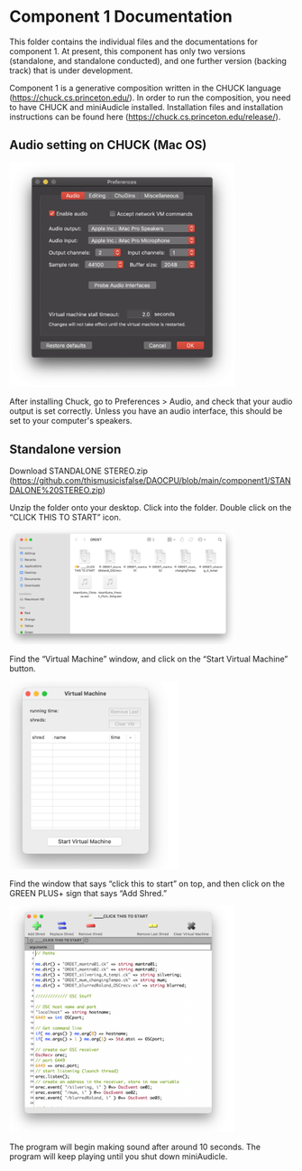 # Component 1 Documentation

This folder contains the individual files and the documentations for component 1. At present, this component has only two versions (standalone, and standalone conducted), and one further version (backing track) that is under development.

Component 1 is a generative composition written in the CHUCK language (https://chuck.cs.princeton.edu/). In order to run the composition, you need to have CHUCK and miniAudicle installed. Installation files and installation instructions can be found here (https://chuck.cs.princeton.edu/release/).

## Audio setting on CHUCK (Mac OS)

<img src="https://github.com/thismusicisfalse/DAOCPU/blob/main/imagesStorage/chuckSetup.png" width="400"/> 

After installing Chuck, go to Preferences > Audio, and check that your audio output is set correctly. Unless you have an audio interface, this should be set to your computer's speakers.

## Standalone version

Download STANDALONE STEREO.zip (https://github.com/thismusicisfalse/DAOCPU/blob/main/component1/STANDALONE%20STEREO.zip)

Unzip the folder onto your desktop. Click into the folder. Double click on the “CLICK THIS TO START” icon.

<img src="https://github.com/thismusicisfalse/DAOCPU/blob/main/imagesStorage/0001.png" width="400"/> 

Find the “Virtual Machine” window, and click on the “Start Virtual Machine” button.

<img src="https://github.com/thismusicisfalse/DAOCPU/blob/main/imagesStorage/0002.png" width="300"/> 

Find the window that says “click this to start” on top, and then click on the GREEN PLUS+ sign that says “Add Shred.”

<img src="https://github.com/thismusicisfalse/DAOCPU/blob/main/imagesStorage/0003.png" width="400"/> 

The program will begin making sound after around 10 seconds. The program will keep playing until you shut down miniAudicle.
